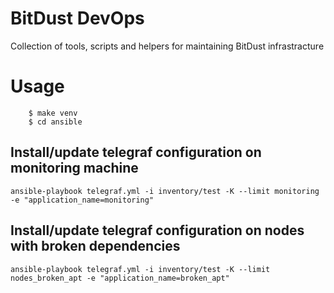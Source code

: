 # BitDust DevOps

Collection of tools, scripts and helpers for maintaining BitDust infrastracture


Usage
=====

```shell
    $ make venv
    $ cd ansible
```


Install/update telegraf configuration on monitoring machine
-----------------------------------------------------------
```shell
ansible-playbook telegraf.yml -i inventory/test -K --limit monitoring -e "application_name=monitoring"
```


Install/update telegraf configuration on nodes with broken dependencies
-----------------------------------------------------------------------

```shell
ansible-playbook telegraf.yml -i inventory/test -K --limit nodes_broken_apt -e "application_name=broken_apt"
```
